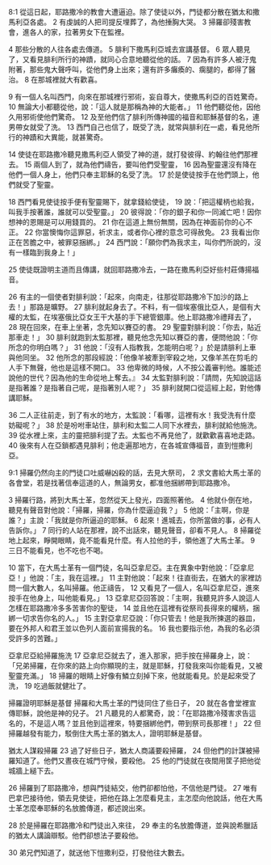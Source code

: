 8:1 從這日起，耶路撒冷的教會大遭逼迫。除了使徒以外，門徒都分散在猶太和撒馬利亞各處。 
2 有虔誠的人把司提反埋葬了，為他捶胸大哭。 
3 掃羅卻殘害教會，進各人的家，拉著男女下在監裡。

4 那些分散的人往各處去傳道。 5 腓利下撒馬利亞城去宣講基督。 6 眾人聽見了，又看見腓利所行的神蹟，就同心合意地聽從他的話。 
7 因為有許多人被汙鬼附著，那些鬼大聲呼叫，從他們身上出來；還有許多癱瘓的、瘸腿的，都得了醫治。 
8 在那城裡就大有歡喜。

9 有一個人名叫西門，向來在那城裡行邪術，妄自尊大，使撒馬利亞的百姓驚奇。 10 無論大小都聽從他，說：「這人就是那稱為神的大能者。」 11 他們聽從他，因他久用邪術使他們驚奇。 12 及至他們信了腓利所傳神國的福音和耶穌基督的名，連男帶女就受了洗。 13 西門自己也信了，既受了洗，就常與腓利在一處，看見他所行的神蹟和大異能，就甚驚奇。

14 使徒在耶路撒冷聽見撒馬利亞人領受了神的道，就打發彼得、約翰往他們那裡去。 15 兩個人到了，就為他們禱告，要叫他們受聖靈， 16 因為聖靈還沒有降在他們一個人身上，他們只奉主耶穌的名受了洗。 17 於是使徒按手在他們頭上，他們就受了聖靈。

18 西門看見使徒按手便有聖靈賜下，就拿錢給使徒， 19 說：「把這權柄也給我，叫我手按著誰，誰就可以受聖靈。」 20 彼得說：「你的銀子和你一同滅亡吧！因你想神的恩賜是可以用錢買的。 21 你在這道上無份無關，因為在神面前你的心不正。 22 你當懊悔你這罪惡，祈求主，或者你心裡的意念可得赦免。 23 我看出你正在苦膽之中，被罪惡捆綁。」 24 西門說：「願你們為我求主，叫你們所說的，沒有一樣臨到我身上！」

25 使徒既證明主道而且傳講，就回耶路撒冷去，一路在撒馬利亞好些村莊傳揚福音。

26 有主的一個使者對腓利說：「起來，向南走，往那從耶路撒冷下加沙的路上去！」那路是曠野。 27 腓利就起身去了。不料，有一個埃塞俄比亞人，是個有大權的太監，在埃塞俄比亞女王干大基的手下總管銀庫。他上耶路撒冷禮拜去了， 28 現在回來，在車上坐著，念先知以賽亞的書。 29 聖靈對腓利說：「你去，貼近那車走！」 30 腓利就跑到太監那裡，聽見他念先知以賽亞的書，便問他說：「你所念的你明白嗎？」 31 他說：「沒有人指教我，怎能明白呢？」於是請腓利上車與他同坐。 32 他所念的那段經說：「他像羊被牽到宰殺之地，又像羊羔在剪毛的人手下無聲，他也是這樣不開口。 33 他卑微的時候，人不按公義審判他。誰能述說他的世代？因為他的生命從地上奪去。』 34 太監對腓利說：「請問，先知說這話是指著誰？是指著自己呢，是指著別人呢？」 35 腓利就開口從這經上起，對他傳講耶穌。

36 二人正往前走，到了有水的地方，太監說：「看哪，這裡有水！我受洗有什麼妨礙呢？」 38 於是吩咐車站住，腓利和太監二人同下水裡去，腓利就給他施洗。 39 從水裡上來，主的靈把腓利提了去。太監也不再見他了，就歡歡喜喜地走路。 40 後來有人在亞鎖都遇見腓利；他走遍那地方，在各城宣傳福音，直到愷撒利亞。

9:1 掃羅仍然向主的門徒口吐威嚇凶殺的話，去見大祭司， 2 求文書給大馬士革的各會堂，若是找著信奉這道的人，無論男女，都准他捆綁帶到耶路撒冷。 

3 掃羅行路，將到大馬士革，忽然從天上發光，四面照著他。 4 他就仆倒在地，聽見有聲音對他說：「掃羅，掃羅，你為什麼逼迫我？」 5 他說：「主啊，你是誰？」主說：「我就是你所逼迫的耶穌。 6 起來！進城去，你所當做的事，必有人告訴你。」 7 同行的人站在那裡，說不出話來，聽見聲音，卻看不見人。 8 掃羅從地上起來，睜開眼睛，竟不能看見什麼。有人拉他的手，領他進了大馬士革。 9 三日不能看見，也不吃也不喝。

10 當下，在大馬士革有一個門徒，名叫亞拿尼亞。主在異象中對他說：「亞拿尼亞！」他說：「主，我在這裡。」 11 主對他說：「起來！往直街去，在猶大的家裡訪問一個大數人，名叫掃羅。他正禱告， 12 又看見了一個人，名叫亞拿尼亞，進來按手在他身上，叫他能看見。」 13 亞拿尼亞回答說：「主啊，我聽見許多人說這人怎樣在耶路撒冷多多苦害你的聖徒， 14 並且他在這裡有從祭司長得來的權柄，捆綁一切求告你名的人。」 15 主對亞拿尼亞說：「你只管去！他是我所揀選的器皿，要在外邦人和君王並以色列人面前宣揚我的名。 16 我也要指示他，為我的名必須受許多的苦難。」

亞拿尼亞給掃羅施洗
17 亞拿尼亞就去了，進入那家，把手按在掃羅身上，說：「兄弟掃羅，在你來的路上向你顯現的主，就是耶穌，打發我來叫你能看見，又被聖靈充滿。」 18 掃羅的眼睛上好像有鱗立刻掉下來，他就能看見。於是起來受了洗， 19 吃過飯就健壯了。

掃羅證明耶穌是基督
掃羅和大馬士革的門徒同住了些日子， 20 就在各會堂裡宣傳耶穌，說他是神的兒子。 21 凡聽見的人都驚奇，說：「在耶路撒冷殘害求告這名的，不是這人嗎？並且他到這裡來，特要捆綁他們，帶到祭司長那裡！」 22 但掃羅越發有能力，駁倒住大馬士革的猶太人，證明耶穌是基督。

猶太人謀殺掃羅
23 過了好些日子，猶太人商議要殺掃羅， 24 但他們的計謀被掃羅知道了。他們又晝夜在城門守候，要殺他。 25 他的門徒就在夜間用筐子把他從城牆上縋下去。 

26 掃羅到了耶路撒冷，想與門徒結交，他們卻都怕他，不信他是門徒。 27 唯有巴拿巴接待他，領去見使徒，把他在路上怎麼看見主，主怎麼向他說話，他在大馬士革怎麼奉耶穌的名放膽傳道，都述說出來。 

28 於是掃羅在耶路撒冷和門徒出入來往， 29 奉主的名放膽傳道，並與說希臘話的猶太人講論辯駁。他們卻想法子要殺他。

30 弟兄們知道了，就送他下愷撒利亞，打發他往大數去。

